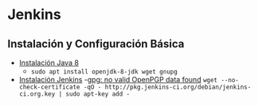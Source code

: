 # Jenkins
## Instalación y Configuración Básica
- [Instalación Java 8](https://www.jenkins.io/doc/book/installing/linux/#installation-of-java)
  - `sudo apt install openjdk-8-jdk wget gnupg`
- [Instalación Jenkins](https://www.jenkins.io/doc/book/installing/linux/#long-term-support-release)
  -[gpg: no valid OpenPGP data found](https://stackoverflow.com/a/38039880)
    `wget --no-check-certificate -qO - http://pkg.jenkins-ci.org/debian/jenkins-ci.org.key | sudo apt-key add -`
